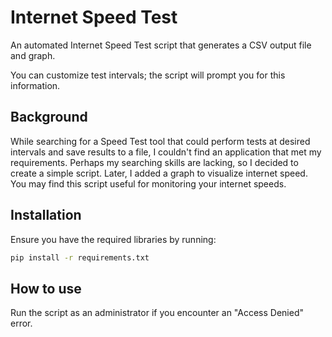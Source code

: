 # Internet Speed Test
An automated Internet Speed Test script that generates a CSV output file and graph.

You can customize test intervals; the script will prompt you for this information.

## Background
While searching for a Speed Test tool that could perform tests at desired intervals and save results to a file, I couldn't find an application that met my requirements. Perhaps my searching skills are lacking, so I decided to create a simple script. Later, I added a graph to visualize internet speed. You may find this script useful for monitoring your internet speeds.

## Installation
Ensure you have the required libraries by running:

```bash
pip install -r requirements.txt
```
## How to use
Run the script as an administrator if you encounter an "Access Denied" error.
